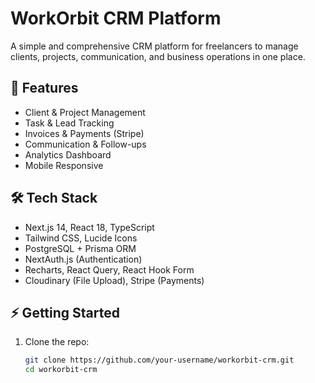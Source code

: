 # WorkOrbit CRM Platform

A simple and comprehensive CRM platform for freelancers to manage clients, projects, communication, and business operations in one place.

## 🚀 Features
- Client & Project Management  
- Task & Lead Tracking  
- Invoices & Payments (Stripe)  
- Communication & Follow-ups  
- Analytics Dashboard  
- Mobile Responsive  

## 🛠️ Tech Stack
- Next.js 14, React 18, TypeScript  
- Tailwind CSS, Lucide Icons  
- PostgreSQL + Prisma ORM  
- NextAuth.js (Authentication)  
- Recharts, React Query, React Hook Form  
- Cloudinary (File Upload), Stripe (Payments)  

## ⚡ Getting Started
1. Clone the repo:
   ```bash
   git clone https://github.com/your-username/workorbit-crm.git
   cd workorbit-crm

